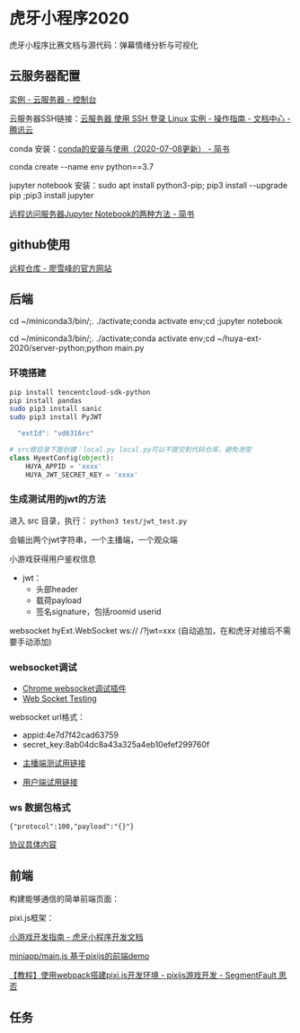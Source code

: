# 虎牙小程序2020

虎牙小程序比赛文档与源代码：弹幕情绪分析与可视化

## 云服务器配置

[实例 - 云服务器 - 控制台](https://console.cloud.tencent.com/cvm/instance/detail?searchParams=rid%3D1&rid=1&id=ins-97s4k0jy)

云服务器SSH链接：[云服务器 使用 SSH 登录 Linux 实例 - 操作指南 - 文档中心 - 腾讯云](https://cloud.tencent.com/document/product/213/35700)

conda 安装：[conda的安装与使用（2020-07-08更新） - 简书](https://www.jianshu.com/p/edaa744ea47d)

conda create --name env python==3.7

jupyter notebook 安装：sudo apt install python3-pip; pip3 install --upgrade pip ;pip3 install jupyter

[远程访问服务器Jupyter Notebook的两种方法 - 简书](https://www.jianshu.com/p/8fc3cd032d3c)

## github使用

[远程仓库 - 廖雪峰的官方网站](https://www.liaoxuefeng.com/wiki/896043488029600/896954117292416)

## 后端

cd ~/miniconda3/bin/;. ./activate;conda activate env;cd ;jupyter notebook

cd ~/miniconda3/bin/;. ./activate;conda activate env;cd ~/huya-ext-2020/server-python;python main.py

### 环境搭建

```bash
pip install tencentcloud-sdk-python
pip install pandas
sudo pip3 install sanic
sudo pip3 install PyJWT
```

```js
  "extId": "vd6316rc"
```

```py
# src根目录下面创建：local.py local.py可以不提交到代码仓库，避免泄密
class HyextConfig(object):
    HUYA_APPID = 'xxxx'
    HUYA_JWT_SECRET_KEY = 'xxxx'
```

<!-- 编辑 `main.py`, 把远程调试代码取消注释：
`sudo pip3 install websocket-client`

```py
# import ptvsd
# ptvsd.enable_attach(address = ('localhost', 5678))
# ptvsd.wait_for_attach()
``` -->

### 生成测试用的jwt的方法

进入 src 目录，执行：
`python3 test/jwt_test.py`

会输出两个jwt字符串，一个主播端，一个观众端

小游戏获得用户鉴权信息

- jwt：
  - 头部header
  - 载荷payload
  - 签名signature，包括roomid userid

websocket hyExt.WebSocket ws:// /?jwt=xxx (自动追加，在和虎牙对接后不需要手动添加)

### websocket调试

- [Chrome websocket调试插件](https://www.ijidi.cn/crx-download/pfdhoblngboilpfeibdedpjgfnlcodoo-013.html)
- [Web Socket Testing](chrome-extension://fgponpodhbmadfljofbimhhlengambbn/index.html)

websocket url格式：

- appid:4e7d7f42cad63759
- secret_key:8ab04dc8a43a325a4eb10efef299760f

<!-- 主播jwt:
encoded payload:{'creator': 'DEV', 'role': 'P', 'profileId': '10000', 'extId': 'extId', 'roomId': '22751564', 'userId': '10000', 'iat': 1595468723, 'exp': 1598060723, 'appId': '4e7d7f42cad63759'} jwt:eyJ0eXAiOiJKV1QiLCJhbGciOiJIUzI1NiJ9.eyJjcmVhdG9yIjoiREVWIiwicm9sZSI6IlAiLCJwcm9maWxlSWQiOiIxMDAwMCIsImV4dElkIjoiZXh0SWQiLCJyb29tSWQiOiIyMjc1MTU2NCIsInVzZXJJZCI6IjEwMDAwIiwiaWF0IjoxNTk1NDY4NzIzLCJleHAiOjE1OTgwNjA3MjMsImFwcElkIjoiNGU3ZDdmNDJjYWQ2Mzc1OSJ9.Pt3Nj5NH4OKZGqlhPeKhzoOAVZ-Crj5H1dGjwckokhI
观众jwt:
encoded payload:{'creator': 'DEV', 'role': 'U', 'profileId': 'jm6L3RAw1dtSrfGOTxpB', 'extId': 'extId', 'roomId': '22751564', 'userId': '20000', 'iat': 1595468723, 'exp': 1598060723, 'appId': '4e7d7f42cad63759'} jwt:eyJ0eXAiOiJKV1QiLCJhbGciOiJIUzI1NiJ9.eyJjcmVhdG9yIjoiREVWIiwicm9sZSI6IlUiLCJwcm9maWxlSWQiOiJqbTZMM1JBdzFkdFNyZkdPVHhwQiIsImV4dElkIjoiZXh0SWQiLCJyb29tSWQiOiIyMjc1MTU2NCIsInVzZXJJZCI6IjIwMDAwIiwiaWF0IjoxNTk1NDY4NzIzLCJleHAiOjE1OTgwNjA3MjMsImFwcElkIjoiNGU3ZDdmNDJjYWQ2Mzc1OSJ9.0Byo7Y011EqOgIGI1mZ2MaGvCGLOCE7OIgaLZI5zn2k -->

- [主播端测试用链接](ws://106.52.117.231:9090/ws?jwt=eyJ0eXAiOiJKV1QiLCJhbGciOiJIUzI1NiJ9.eyJjcmVhdG9yIjoiREVWIiwicm9sZSI6IlAiLCJwcm9maWxlSWQiOiIxMDAwMCIsImV4dElkIjoiZXh0SWQiLCJyb29tSWQiOiIyMjc1MTU2NCIsInVzZXJJZCI6IjEwMDAwIiwiaWF0IjoxNTk1NDY4NzIzLCJleHAiOjE1OTgwNjA3MjMsImFwcElkIjoiNGU3ZDdmNDJjYWQ2Mzc1OSJ9.Pt3Nj5NH4OKZGqlhPeKhzoOAVZ-Crj5H1dGjwckokhI)

- [用户端试用链接](ws://106.52.117.231:9090/ws?jwt=eyJ0eXAiOiJKV1QiLCJhbGciOiJIUzI1NiJ9.eyJjcmVhdG9yIjoiREVWIiwicm9sZSI6IlUiLCJwcm9maWxlSWQiOiJqbTZMM1JBdzFkdFNyZkdPVHhwQiIsImV4dElkIjoiZXh0SWQiLCJyb29tSWQiOiIyMjc1MTU2NCIsInVzZXJJZCI6IjIwMDAwIiwiaWF0IjoxNTk1NDY4NzIzLCJleHAiOjE1OTgwNjA3MjMsImFwcElkIjoiNGU3ZDdmNDJjYWQ2Mzc1OSJ9.0Byo7Y011EqOgIGI1mZ2MaGvCGLOCE7OIgaLZI5zn2k)

### ws 数据包格式

`{"protocol":100,"payload":"{}"}`

[协议具体内容](server-python/logic/protocol.py)

## 前端

构建能够通信的简单前端页面：

pixi.js框架：

[小游戏开发指南 - 虎牙小程序开发文档](https://dev.huya.com/docs/#/game/index)

[miniapp/main.js 基于pixijs的前端demo](https://github.com/huya-ext/miniapp/blob/ed805fe78d/examples/game-common-demo-a/client-pixi-js)

[【教程】使用webpack搭建pixi.js开发环境 - pixijs游戏开发 - SegmentFault 思否](https://segmentfault.com/a/1190000021724296)

<!-- React框架：

[React 元素渲染 | 菜鸟教程](https://www.runoob.com/react/react-rendering-elements.html)

[技术栈 - 虎牙小程序开发文档](http://dev.huya.com/docs#/base/stack)

代码分为viewer和streamer两个版本

index.js：观众端的入口文件
index_streamer.js：主播端的入口文件

执行顺序 index -> App(实例) -->

## 任务

